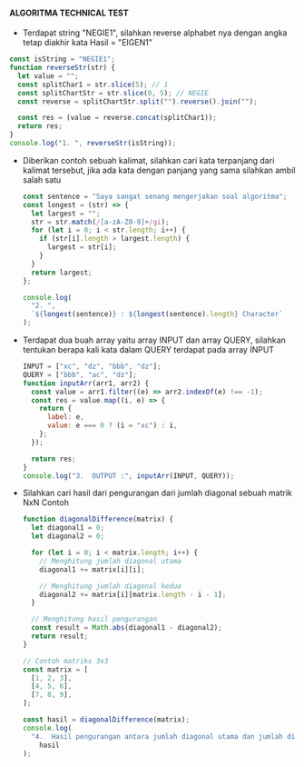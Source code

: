#### ALGORITMA TECHNICAL TEST

- Terdapat string "NEGIE1", silahkan reverse alphabet nya dengan angka tetap diakhir kata Hasil = "EIGEN1"
```javascript
const isString = "NEGIE1";
function reverseStr(str) {
  let value = "";
  const splitChar1 = str.slice(5); // 1
  const splitChartStr = str.slice(0, 5); // NEGIE
  const reverse = splitChartStr.split("").reverse().join("");

  const res = (value = reverse.concat(splitChar1));
  return res;
}
console.log("1. ", reverseStr(isString));
```


- Diberikan contoh sebuah kalimat, silahkan cari kata terpanjang dari kalimat tersebut, jika ada kata dengan panjang yang sama silahkan ambil salah satu

	```javascript
	const sentence = "Saya sangat senang mengerjakan soal algoritma";
	const longest = (str) => {
	  let largest = "";
	  str = str.match(/[a-zA-Z0-9]+/gi);
	  for (let i = 0; i < str.length; i++) {
		if (str[i].length > largest.length) {
		  largest = str[i];
		}
	  }
	  return largest;
	};

	console.log(
	  "2. ",
	  `${longest(sentence)} : ${longest(sentence).length} Character`
	);
	```


- Terdapat dua buah array yaitu array INPUT dan array QUERY, silahkan tentukan berapa kali kata dalam QUERY terdapat pada array INPUT

	```javascript
	INPUT = ["xc", "dz", "bbb", "dz"];
	QUERY = ["bbb", "ac", "dz"];
	function inputArr(arr1, arr2) {
	  const value = arr1.filter((e) => arr2.indexOf(e) !== -1);
	  const res = value.map((i, e) => {
		return {
		  label: e,
		  value: e === 0 ? (i = "xc") : i,
		};
	  });

	  return res;
	}
	console.log("3.  OUTPUT :", inputArr(INPUT, QUERY));
	```


- Silahkan cari hasil dari pengurangan dari jumlah diagonal sebuah matrik NxN Contoh

	```javascript
	function diagonalDifference(matrix) {
	  let diagonal1 = 0;
	  let diagonal2 = 0;

	  for (let i = 0; i < matrix.length; i++) {
		// Menghitung jumlah diagonal utama
		diagonal1 += matrix[i][i];

		// Menghitung jumlah diagonal kedua
		diagonal2 += matrix[i][matrix.length - i - 1];
	  }

	  // Menghitung hasil pengurangan
	  const result = Math.abs(diagonal1 - diagonal2);
	  return result;
	}

	// Contoh matriks 3x3
	const matrix = [
	  [1, 2, 3],
	  [4, 5, 6],
	  [7, 8, 9],
	];

	const hasil = diagonalDifference(matrix);
	console.log(
	  "4.  Hasil pengurangan antara jumlah diagonal utama dan jumlah diagonal kedua: " +
		hasil
	);
	```

